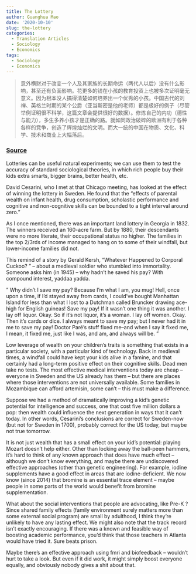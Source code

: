 ```yaml
---
title: The Lottery
author: Guanghua Mao
date: '2020-10-10'
slug: the-lottery
categories:
  - Translation Articles
  - Sociology
  - Economics
tags:
  - Sociology
  - Economics
---
```


> 意外横财对于改变一个人及其家族的长期命运（两代人以后）没有什么影响，甚至还有负面影响。花更多的钱在小孩的教育投资上也被多次证明毫无意义。因为根本没人搞得清楚如何培养出一个优秀的小孩。中国古代的刘禅、英格兰时期的某个公爵（亚当斯密是他的老师）都是极好的例子（尽管举例证明很不科学，这篇文章会提供很好的数据）。修炼自己的内功（德性与能力），多生多养小孩才是正确的路。就如同政治破碎的欧洲有利于各种各样的竞争，创造了辉煌灿烂的文明。而大一统的中国在物质、文化、科学、技术和商业上大幅落后。

### [Source](https://westhunt.wordpress.com/2015/04/22/the-lottery/)

Lotteries can be useful natural experiments; we can use them to test the accuracy of standard sociological theories, in which rich people buy their kids extra smarts, bigger brains, better health, etc.

David Cesarini, who I met at that Chicago meeting, has looked at the effect of winning the lottery in Sweden.  He found that the “effects of parental wealth on infant health, drug consumption, scholastic performance and cognitive and non-cognitive skills can be bounded to a tight interval around zero.”

As I once mentioned, there was an important land lottery in Georgia in 1832. The winners received an 160-acre farm. But by 1880, their descendants were no more literate, their occupational status no higher. The families in the top 2/3rds of income managed to hang on to some of their windfall, but lower-income families did not.

This remind of a story by Gerald Kersh, “Whatever Happened to Corporal Cuckoo? ” – about a medieval soldier who stumbled into immortality.  Someone asks him (in 1945) – why hadn’t he saved his pay?  With compound interest, yaddaa yadda.

” Why didn’t I save my pay? Because I’m what I am, you mug! Hell, once upon a time, if I’d stayed away from cards, I could’ve bought Manhattan Island for less than what I lost to a Dutchman called Bruncker drawing ace-high for English guineas!  Save my pay! If it wasn’t one thing it was another. I lay off liquor. Okay. So if it’s not liquor, it’s a woman. I lay off women. Okay. Then it’s cards or dice. I always meant to save my pay; but I never had it in me to save my pay!  Doctor Paré’s stuff fixed me–and when I say it fixed me, I mean, it fixed me, just like I was,  and am, and always will be. ”

Low leverage of wealth on your children’s  traits is something that exists in a particular society, with a particular kind of technology. Back in medieval times, a windfall could  have kept your kids alive in a famine, and that certainly had a long-term positive effect on their cognitive skills.  Dead men take no tests.  The most effective medical interventions today are cheap – everyone in Sweden and the US already has them – but there are places where those interventions are not universally available.  Some families in Mozambique can afford artemisin, some can’t – this must make a difference.

Suppose we had a method of dramatically improving a kid’s genetic potential for intelligence and success, one that cost five million dollars a pop: then wealth could  influence the next generation in ways that it can’t today.  In other words,  Cesarini’s conclusions are correct for Sweden-now  (but not for Sweden in 1700), probably correct for the US today, but maybe not true tomorrow.

It is not just wealth that has a small effect on your kid’s potential: playing Mozart doesn’t help either. Other than locking away the ball-peen hammers, it’s hard to think of any known approach that does have much effect – although we don’t know everything, and maybe there are undiscovered  effective approaches (other than genetic engineering). For example, iodine  supplements have a good effect in areas that are iodine-deficient.  We now know (since 2014)  that bromine is an essential trace element – maybe people in some parts of the world would benefit from bromine supplementation.


What about the social interventions that people are advocating, like Pre-K ?  Since shared family effects (family environment surely matters more than some external social program) are small by adulthood, I think they’re unlikely to have any lasting effect.  We might also note that the track record isn’t exactly encouraging. If there was a  known and feasible way of boosting academic performance, you’d think that those teachers in Atlanta would have tried it. Sure beats prison.

Maybe there’s an effective approach using fmri and biofeedback – wouldn’t hurt to take a look.  But even if it did work, it might simply boost everyone equally, and obviously nobody gives a shit about that.
